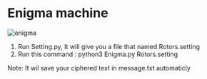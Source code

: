 # Enigma machine

![enigma](https://user-images.githubusercontent.com/90928167/197161782-ae8d4feb-ee17-4440-b3f2-24d2fab31f2a.jpg)

  1. Run Setting.py, It will give you a file that named Rotors.setting
  2. Run this command : python3 Enigma.py Rotors.setting
  
  Note: It wil save your ciphered text in message.txt automaticly
